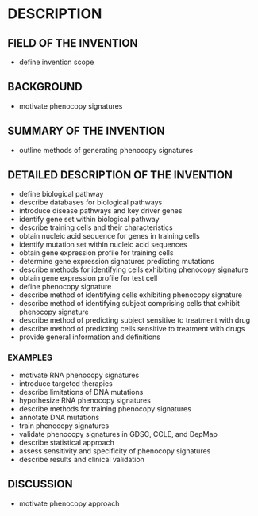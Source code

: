 # DESCRIPTION

## FIELD OF THE INVENTION

- define invention scope

## BACKGROUND

- motivate phenocopy signatures

## SUMMARY OF THE INVENTION

- outline methods of generating phenocopy signatures

## DETAILED DESCRIPTION OF THE INVENTION

- define biological pathway
- describe databases for biological pathways
- introduce disease pathways and key driver genes
- identify gene set within biological pathway
- describe training cells and their characteristics
- obtain nucleic acid sequence for genes in training cells
- identify mutation set within nucleic acid sequences
- obtain gene expression profile for training cells
- determine gene expression signatures predicting mutations
- describe methods for identifying cells exhibiting phenocopy signature
- obtain gene expression profile for test cell
- define phenocopy signature
- describe method of identifying cells exhibiting phenocopy signature
- describe method of identifying subject comprising cells that exhibit phenocopy signature
- describe method of predicting subject sensitive to treatment with drug
- describe method of predicting cells sensitive to treatment with drugs
- provide general information and definitions

### EXAMPLES

- motivate RNA phenocopy signatures
- introduce targeted therapies
- describe limitations of DNA mutations
- hypothesize RNA phenocopy signatures
- describe methods for training phenocopy signatures
- annotate DNA mutations
- train phenocopy signatures
- validate phenocopy signatures in GDSC, CCLE, and DepMap
- describe statistical approach
- assess sensitivity and specificity of phenocopy signatures
- describe results and clinical validation

## DISCUSSION

- motivate phenocopy approach

